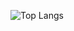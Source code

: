 ![Top Langs](https://내프로젝트이름.vercel.app/api/top-langs/?username=daejin5602&layout=compact&theme=tokyonight)
